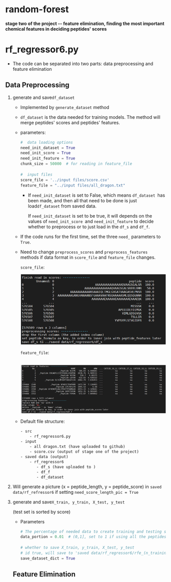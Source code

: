 # random-forest
**stage two of the project -- feature elimination, finding the most important chemical features in deciding peptides' scores**

# rf_regressor6.py

* The code can be separated into two parts: data preprocessing and feature elimination

## Data Preprocessing

1. generate  and save`df_dataset`

   * Implemented by `generate_dataset` method

   * `df_dataset` is the data needed for training models. The method will merge peptides' scores and peptides' features.

   * parameters:

     ```python
     #  data loading options
     need_init_dataset = True
     need_init_score = True
     need_init_feature = True
     chunk_size = 50000  # for reading in feature_file
     
     #  input files
     score_file = '../input files/score.csv'
     feature_file = "../input files/all_dragon.txt"
     ```


     - If `need_init_dataset` is set to False, which means `df_dataset `has been made, and then all that need to be done is just load`df_dataset` from saved data.

       If `need_init_dataset` is set to be true, it will depends on the values of `need_init_score `and `need_init_feature` to decide whether to preprocess or to just load in the `df_s` and `df_f`.

   * If the code runs for the first time, set the three `need_` parameters to `True`.

   * Need to change `preprocess_scores` and `preprocess_features` methods if data format in `score_file` and `feature_file` changes.

     `score_file`:

     ![image-20210920134638293](README.assets/image-20210920134638293.png)

     `feature_file`:

     ​	![image-20210920134729235](README.assets/image-20210920134729235.png)

   * Default file structure:

     ```
     - src
         - rf_regressor6.py
     - input
         - all dragon.txt (have uploaded to github)
         - score.csv (output of stage one of the project)
     - saved data (output)
         - rf_regressor6 
         	- df_s (have uploaded to )
         	- df_f
         	- df_dataset
     ```

2.  Will generate a picture (x = peptide_length, y = peptide_score) in `saved data/rf_refressor6` if setting `need_score_length_pic = True`

3. generate and save`X_train, y_train, X_test, y_test`

   (test set is sorted by score)

   * Parameters

     ```python
     # The percentage of needed data to create training and testing sets
     data_portion = 0.01  # (0,1], set to 1 if using all the peptides
     
     # whether to save X_train, y_train, X_test, y_test 
     # id true, will save to 'saved data/rf_regressor6/rfe_(n_training samples)/data_dict
     save_dataset_dict = True
     ```

   

   ## Feature Elimination

   

